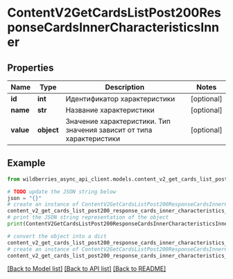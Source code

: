 # ContentV2GetCardsListPost200ResponseCardsInnerCharacteristicsInner


## Properties

Name | Type | Description | Notes
------------ | ------------- | ------------- | -------------
**id** | **int** | Идентификатор характеристики | [optional] 
**name** | **str** | Название характеристики | [optional] 
**value** | **object** | Значение характеристики. Тип значения зависит от типа характеристики | [optional] 

## Example

```python
from wildberries_async_api_client.models.content_v2_get_cards_list_post200_response_cards_inner_characteristics_inner import ContentV2GetCardsListPost200ResponseCardsInnerCharacteristicsInner

# TODO update the JSON string below
json = "{}"
# create an instance of ContentV2GetCardsListPost200ResponseCardsInnerCharacteristicsInner from a JSON string
content_v2_get_cards_list_post200_response_cards_inner_characteristics_inner_instance = ContentV2GetCardsListPost200ResponseCardsInnerCharacteristicsInner.from_json(json)
# print the JSON string representation of the object
print(ContentV2GetCardsListPost200ResponseCardsInnerCharacteristicsInner.to_json())

# convert the object into a dict
content_v2_get_cards_list_post200_response_cards_inner_characteristics_inner_dict = content_v2_get_cards_list_post200_response_cards_inner_characteristics_inner_instance.to_dict()
# create an instance of ContentV2GetCardsListPost200ResponseCardsInnerCharacteristicsInner from a dict
content_v2_get_cards_list_post200_response_cards_inner_characteristics_inner_from_dict = ContentV2GetCardsListPost200ResponseCardsInnerCharacteristicsInner.from_dict(content_v2_get_cards_list_post200_response_cards_inner_characteristics_inner_dict)
```
[[Back to Model list]](../README.md#documentation-for-models) [[Back to API list]](../README.md#documentation-for-api-endpoints) [[Back to README]](../README.md)


